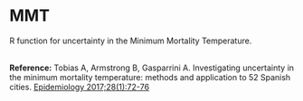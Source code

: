 # MMT
R function for uncertainty in the Minimum Mortality Temperature.

<br>
<b>Reference:</b> Tobias A, Armstrong B, Gasparrini A. Investigating uncertainty in the minimum mortality temperature: methods and application to 52 Spanish cities. <a href="https://pubmed.ncbi.nlm.nih.gov/27748681" target="_blank">Epidemiology 2017;28(1):72-76</a>
